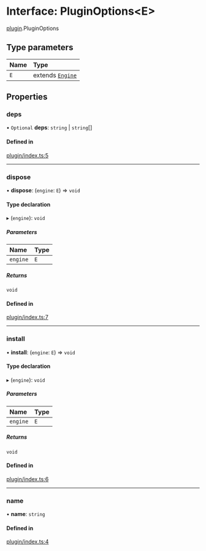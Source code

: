 # Interface: PluginOptions<E\>

[plugin](../modules/plugin.md).PluginOptions

## Type parameters

| Name | Type |
| :------ | :------ |
| `E` | extends [`Engine`](../classes/engine.Engine.md) |

## Properties

### deps

• `Optional` **deps**: `string` \| `string`[]

#### Defined in

[plugin/index.ts:5](https://github.com/Shiotsukikaedesari/vis-three/blob/2f5203e6/packages/core/plugin/index.ts#L5)

___

### dispose

• **dispose**: (`engine`: `E`) => `void`

#### Type declaration

▸ (`engine`): `void`

##### Parameters

| Name | Type |
| :------ | :------ |
| `engine` | `E` |

##### Returns

`void`

#### Defined in

[plugin/index.ts:7](https://github.com/Shiotsukikaedesari/vis-three/blob/2f5203e6/packages/core/plugin/index.ts#L7)

___

### install

• **install**: (`engine`: `E`) => `void`

#### Type declaration

▸ (`engine`): `void`

##### Parameters

| Name | Type |
| :------ | :------ |
| `engine` | `E` |

##### Returns

`void`

#### Defined in

[plugin/index.ts:6](https://github.com/Shiotsukikaedesari/vis-three/blob/2f5203e6/packages/core/plugin/index.ts#L6)

___

### name

• **name**: `string`

#### Defined in

[plugin/index.ts:4](https://github.com/Shiotsukikaedesari/vis-three/blob/2f5203e6/packages/core/plugin/index.ts#L4)
